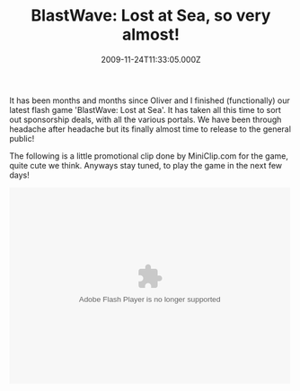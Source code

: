 ﻿---
coverImage: /images/fallback-post-header.png
date: "2009-11-24T11:33:05.000Z"
tags:
  - blastwave 2
  - flash
  - game
  - projects
  - sponsorship
  - teaser
title: "BlastWave: Lost at Sea, so very almost!"
oldUrl: /blastwave-lost-at-sea/blastwave-lost-at-sea-so-very-almost
---

It has been months and months since Oliver and I finished (functionally) our latest flash game 'BlastWave: Lost at Sea'. It has taken all this time to sort out sponsorship deals, with all the various portals. We have been through headache after headache but its finally almost time to release to the general public!

<!-- more -->

The following is a little promotional clip done by MiniClip.com for the game, quite cute we think. Anyways stay tuned, to play the game in the next few days!

<object classid="clsid:d27cdb6e-ae6d-11cf-96b8-444553540000" width="500" height="350" codebase="https://download.macromedia.com/pub/shockwave/cabs/flash/swflash.cab#version=6,0,40,0"><param name="src" value="https://www.mikecann.blog/wp-content/uploads/2009/11/blastwave.swf?loop=true" /><embed type="application/x-shockwave-flash" width="500" height="350" src="/wp-content/uploads/2009/11/blastwave.swf?loop=true"></embed></object>
